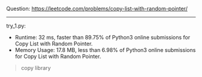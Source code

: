 Question: https://leetcode.com/problems/copy-list-with-random-pointer/

---

try_1.py:
* Runtime: 32 ms, faster than 89.75% of Python3 online submissions for Copy List with Random Pointer.
* Memory Usage: 17.8 MB, less than 6.98% of Python3 online submissions for Copy List with Random Pointer.

> copy library
